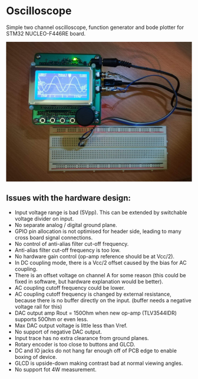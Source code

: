 # Oscilloscope
Simple two channel oscilloscope, function generator and bode plotter for STM32 NUCLEO-F446RE board.

![Picture of oscilloscope measuring effect of LED on DAC channel 2, when internal DAC buffer is disabled](https://raw.githubusercontent.com/19greg96/Oscilloscope/master/photo.jpg)


## Issues with the hardware design:
 - Input voltage range is bad (5Vpp). This can be extended by switchable voltage divider on input.
 - No separate analog / digital ground plane.
 - GPIO pin allocation is not optimised for header side, leading to many cross board signal connections.
 - No control of anti-alias filter cut-off frequency.
 - Anti-alias filter cut-off frequency is too low.
 - No hardware gain control (op-amp reference should be at Vcc/2).
 - In DC coupling mode, there is a Vcc/2 offset caused by the bias for AC coupling.
 - There is an offset voltage on channel A for some reason (this could be fixed in software, but hardware explanation would be better).
 - AC coupling cutoff frequency could be lower.
 - AC coupling cutoff frequency is changed by external resistance, because there is no buffer directly on the input. (buffer needs a negative voltage rail for this)
 - DAC output amp Rout = 150Ohm when new op-amp (TLV3544IDR) supports 50Ohm or even less.
 - Max DAC output voltage is little less than Vref.
 - No support of negative DAC output.
 - Input trace has no extra clearance from ground planes.
 - Rotary encoder is too close to buttons and GLCD.
 - DC and IO jacks do not hang far enough off of PCB edge to enable boxing of device.
 - GLCD is upside-down making contrast bad at normal viewing angles.
 - No support fot 4W measurement.
 
